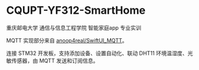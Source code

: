 # CQUPT-YF312-SmartHome
重庆邮电大学 通信与信息工程学院 智能家庭app 专业实训

MQTT 实现部分来自 [anoop4real/SwiftUI_MQTT](https://github.com/anoop4real/SwiftUI_MQTT)。

连接 STM32 开发板，支持添加设备、设置自动化、联动 DHT11 环境温湿度、光敏传感器，由 MQTT 发送和订阅信息。

